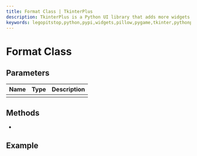 ```yaml
---
title: Format Class | TkinterPlus
description: TkinterPlus is a Python UI library that adds more widgets to Tkinter
keywords: legopitstop,python,pypi,widgets,pillow,pygame,tkinter,pythonpackage
---
```


# Format Class

## Parameters

| Name | Type | Description |
| ---- | ---- | ----------- |
|      |      |             |

## Methods

-

## Example

```py

```
